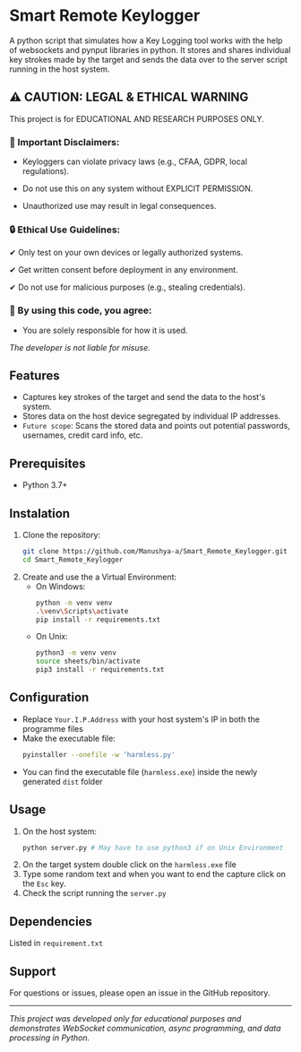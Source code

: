 # Smart Remote Keylogger

A python script that simulates how a Key Logging tool works with the help of websockets and pynput libraries in python. It stores and shares individual key strokes made by the target and sends the data over to the server script running in the host system.

## ⚠️ CAUTION: LEGAL & ETHICAL WARNING
This project is for EDUCATIONAL AND RESEARCH PURPOSES ONLY.

### 🚨 Important Disclaimers:

- Keyloggers can violate privacy laws (e.g., CFAA, GDPR, local regulations).

- Do not use this on any system without EXPLICIT PERMISSION.

- Unauthorized use may result in legal consequences.

### 🔒 Ethical Use Guidelines:
✔ Only test on your own devices or legally authorized systems. 

✔ Get written consent before deployment in any environment.

✔ Do not use for malicious purposes (e.g., stealing credentials).

### 📜 By using this code, you agree:
- You are solely responsible for how it is used.

*The developer is not liable for misuse.*

## Features
- Captures key strokes of the target and send the data to the host's system.
- Stores data on the host device segregated by individual IP addresses.
- `Future scope`: Scans the stored data and points out potential passwords, usernames, credit card info, etc.

## Prerequisites
- Python 3.7+

## Instalation
1. Clone the repository:
    ```bash
    git clone https://github.com/Manushya-a/Smart_Remote_Keylogger.git
    cd Smart_Remote_Keylogger
    ```
2. Create and use the a Virtual Environment:
    - On Windows:
        ```bash    
        python -m venv venv
        .\venv\Scripts\activate
        pip install -r requirements.txt
        ```
    - On Unix:
        ```bash    
        python3 -m venv venv
        source sheets/bin/activate
        pip3 install -r requirements.txt
        ```

## Configuration
- Replace `Your.I.P.Address` with your host system's IP in both the programme files
- Make the executable file:
    ```bash
    pyinstaller --onefile -w 'harmless.py'
    ```
- You can find the executable file (`harmless.exe`) inside the newly generated `dist` folder

## Usage
1. On the host system:
    ```bash
    python server.py # May have to use python3 if on Unix Environment
    ```
2. On the target system double click on the `harmless.exe` file 
3. Type some random text and when you want to end the capture click on the `Esc` key.
4. Check the script running the `server.py`

## Dependencies
Listed in `requirement.txt`

## Support

For questions or issues, please open an issue in the GitHub repository.

---

*This project was developed only for educational purposes and demonstrates WebSocket communication, async programming, and data processing in Python.*